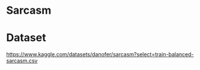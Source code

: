 # Sarcasm
# Dataset
https://www.kaggle.com/datasets/danofer/sarcasm?select=train-balanced-sarcasm.csv
